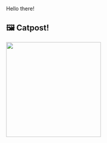 Hello there!



## 🖼️ Catpost!

<sub>
    <img src="https://cdn2.thecatapi.com/images/cct.jpg" height="256">
</sub>

